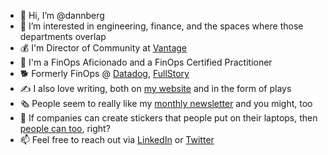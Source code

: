 - 👋 Hi, I’m @dannberg
- 👀 I’m interested in engineering, finance, and the spaces where those departments overlap
- 💰 I'm Director of Community at [Vantage](https://vantage.sh)
- 📖 I'm a FinOps Aficionado and a FinOps Certified Practitioner
- 🐕 Formerly FinOps @ [Datadog](https://www.datadoghq.com/), [FullStory](https://www.fullstory.com/)
- ✍️ I also love writing, both on [my website](https://dannb.org) and in the form of plays
- 🗞 People seem to really like my [monthly newsletter](https://dannberg.substack.com/) and you might, too
- 💸 If companies can create stickers that people put on their laptops, then [people can too](https://dannberg.storenvy.com/), right?
- 📫 Feel free to reach out via [LinkedIn](https://www.linkedin.com/in/dannberg/) or [Twitter](https://twitter.com/dannberg)

<!---
dannberg/dannberg is a ✨ special ✨ repository because its `README.md` (this file) appears on your GitHub profile.
You can click the Preview link to take a look at your changes.
--->
